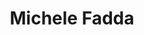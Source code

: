 ---
identifier: michele-fadda
title: Michele Fadda
#website:

bio:
    Digital entrepreneur and proud developer. Been a developer since learning how
    to program in assembler 8080A at aged 12. Author of about fifty technical articles on digital electronics and
    programming in magazines. As a consultant, has been involved in numerous projects in
    Italy, using a variety of programming languages ​​for over 3 decades. iOS specialist with backend and cryptography experience also

long_bio: >
    Digital entrepreneur and proud developer. Born in Sassari, he spent his
    first 19 years, doing classical studies, stealing his father's radio
    books, and learning everything he could about anything vaguely digital,
    and learning how to program in assembler 8080A assembly by himself, all
    aged 12.<br/>
    <br/>
    Arrived as a student in Milan in 1983, he began to write for technical
    magazines and to work as a consultant for the leading Italian companies
    involved in the development of firmware, including Olivetti.<br/>
    <br/>
    Author of about fifty technical articles on digital electronics and
    programming in magazines.<br/>
    <br/>
    Earned an MBA, Master of Business Management in 2002 with OUBS, The Open
    University Business School, following a Diploma in Business Studies.
    Has strong competences in project management of software projects.<br/>
    <br/>
    As a consultant, has been involved in numerous projects in
    Italy, using a variety of programming languages ​​for over 3 decades.<br/>
    <br/>
    He spent the last 8 years developing mobile applications in iOS and
    dabbling with back end application architectures. Has a keen interest in
    crypto technology, starting by developing a firmware DES implementation
    in 8051 Assembly from scratch, in 1988, without a debugger, passing all
    the tests NIST of the time. He recently fell in love
    with Newcastle, where he is now based.

image_source: '/assets/img/profile/michele.jpeg'
---
